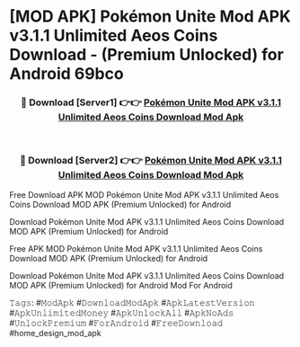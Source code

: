 # [MOD APK] Pokémon Unite Mod APK v3.1.1 Unlimited Aeos Coins Download - (Premium Unlocked) for Android 69bco



<div align="center">
<h3>🔴 Download [Server1] 👉👉 <a href="https://momento.my/?title=Pokémon_Unite_Mod_APK_v3.1.1_Unlimited_Aeos_Coins_Download">Pokémon Unite Mod APK v3.1.1 Unlimited Aeos Coins Download Mod Apk</a></h3><br>

<h3>🔴 Download [Server2] 👉👉 <a href="https://momento.my/?title=Pokémon_Unite_Mod_APK_v3.1.1_Unlimited_Aeos_Coins_Download">Pokémon Unite Mod APK v3.1.1 Unlimited Aeos Coins Download Mod Apk</a></h3>
</div>



Free Download APK MOD Pokémon Unite Mod APK v3.1.1 Unlimited Aeos Coins Download MOD APK (Premium Unlocked) for Android

Download Pokémon Unite Mod APK v3.1.1 Unlimited Aeos Coins Download MOD APK (Premium Unlocked) for Android

Free APK MOD Pokémon Unite Mod APK v3.1.1 Unlimited Aeos Coins Download MOD APK (Premium Unlocked) for Android

Download Pokémon Unite Mod APK v3.1.1 Unlimited Aeos Coins Download MOD APK (Premium Unlocked) for Android Mod For Android

𝚃𝚊𝚐𝚜: #𝙼𝚘𝚍𝙰𝚙𝚔 #𝙳𝚘𝚠𝚗𝚕𝚘𝚊𝚍𝙼𝚘𝚍𝙰𝚙𝚔 #𝙰𝚙𝚔𝙻𝚊𝚝𝚎𝚜𝚝𝚅𝚎𝚛𝚜𝚒𝚘𝚗 #𝙰𝚙𝚔𝚄𝚗𝚕𝚒𝚖𝚒𝚝𝚎𝚍𝙼𝚘𝚗𝚎𝚢 #𝙰𝚙𝚔𝚄𝚗𝚕𝚘𝚌𝚔𝙰𝚕𝚕 #𝙰𝚙𝚔𝙽𝚘𝙰𝚍𝚜 #𝚄𝚗𝚕𝚘𝚌𝚔𝙿𝚛𝚎𝚖𝚒𝚞𝚖 #𝙵𝚘𝚛𝙰𝚗𝚍𝚛𝚘𝚒𝚍 #𝙵𝚛𝚎𝚎𝙳𝚘𝚠𝚗𝚕𝚘𝚊𝚍 #home_design_mod_apk
